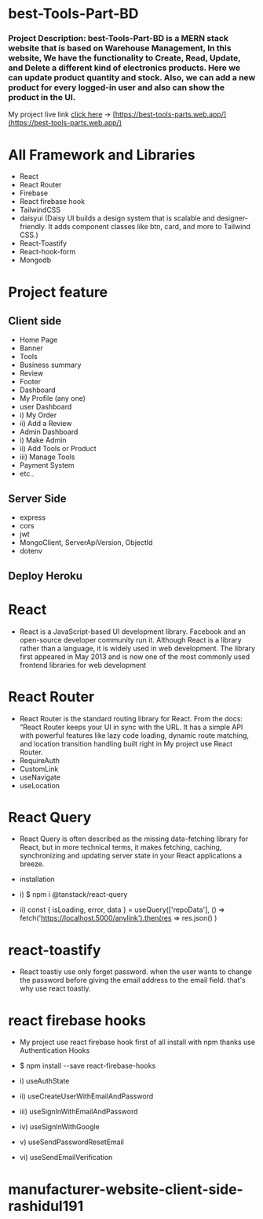 # best-Tools-Part-BD

### Project Description: best-Tools-Part-BD is a MERN stack website that is based on Warehouse Management, In this website, We have the functionality to Create, Read, Update, and Delete a different kind of electronics products. Here we can update product quantity and stock. Also, we can add a new product for every logged-in user and also can show the product in the UI.

My project live link [click here](https://best-tools-parts.web.app/) -> [https://best-tools-parts.web.app/](https://best-tools-parts.web.app/)

# All Framework and Libraries

- React
- React Router
- Firebase
- React firebase hook
- TailwindCSS
- daisyui (Daisy UI builds a design system that is scalable and designer-friendly. It adds component classes like btn, card, and more to Tailwind CSS.)
- React-Toastify
- React-hook-form
- Mongodb

# Project feature

## Client side
- Home Page
- Banner
- Tools
- Business summary
- Review
- Footer
- Dashboard
- My Profile (any one)
- user Dashboard
- i) My Order
- ii) Add a Review
- Admin Dashboard
- i) Make Admin
- ii) Add Tools or Product
- iii) Manage Tools
- Payment System
- etc..

## Server Side

- express
- cors
- jwt
- MongoClient, ServerApiVersion, ObjectId
- dotenv

## Deploy Heroku

# React

- React is a JavaScript-based UI development library. Facebook and an open-source developer community run it. Although React is a library rather than a language, it is widely used in web development. The library first appeared in May 2013 and is now one of the most commonly used frontend libraries for web development

# React Router

- React Router is the standard routing library for React. From the docs: “React Router keeps your UI in sync with the URL. It has a simple API with powerful features like lazy code loading, dynamic route matching, and location transition handling built right in My project use React Router.
- RequireAuth
- CustomLink
- useNavigate
- useLocation

# React Query

- React Query is often described as the missing data-fetching library for React, but in more technical terms, it makes fetching, caching, synchronizing and updating server state in your React applications a breeze.

- installation
- i) $ npm i @tanstack/react-query
- ii) const { isLoading, error, data } = useQuery(['repoData'], () =>
  fetch('https://localhost.5000/anylink').then(res =>
  res.json()
  )

# react-toastify

- React toastiy use only forget password. when the user wants to change the password before giving the email address to the email field. that's why use react toastiy.

# react firebase hooks

- My project use react firebase hook first of all install with npm thanks use Authentication Hooks
- $ npm install --save react-firebase-hooks

- i) useAuthState
- ii) useCreateUserWithEmailAndPassword
- iii) useSignInWithEmailAndPassword
- iv) useSignInWithGoogle
- v) useSendPasswordResetEmail
- vi) useSendEmailVerification

# manufacturer-website-client-side-rashidul191
